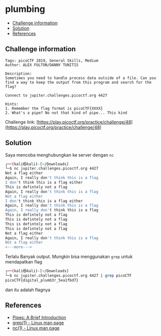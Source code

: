 # plumbing

- [Challenge information](#challenge-information)
- [Solution](#solution)
- [References](#references)

## Challenge information
```
Tags: picoCTF 2019, General Skills, Medium
Author: ALEX FULTON/DANNY TUNITIS

Description:
Sometimes you need to handle process data outside of a file. Can you find a way to keep the output from this program and search for the flag? 

Connect to jupiter.challenges.picoctf.org 4427

Hints:
1. Remember the flag format is picoCTF{XXXX}
2. What's a pipe? No not that kind of pipe... This kind
```
Challenge link: [https://play.picoctf.org/practice/challenge/48](https://play.picoctf.org/practice/challenge/48)

## Solution

Saya mencoba menghubungkan ke server dengan `nc`
```bash
┌──(kali㉿kali)-[~/Downloads]
└─$ nc jupiter.challenges.picoctf.org 4427
Not a flag either
Again, I really don't think this is a flag
I don't think this is a flag either
This is defintely not a flag
Again, I really don't think this is a flag
Not a flag either
I don't think this is a flag either
Again, I really don't think this is a flag
Again, I really don't think this is a flag
This is defintely not a flag
This is defintely not a flag
This is defintely not a flag
This is defintely not a flag
Not a flag either
Again, I really don't think this is a flag
Not a flag either
<---more--->
```

Terlalu Banyak output. Mungkin bisa menggunakan `grep` untuk mendapatkan flag
```bash
┌──(kali㉿kali)-[~/Downloads]
└─$ nc jupiter.challenges.picoctf.org 4427 | grep picoCTF
picoCTF{digital_plumb3r_5ea1fbd7}
```

dan itu adalah flagnya


## References

- [Pipes: A Brief Introduction](http://www.linfo.org/pipes.html)
- [grep(1) - Linux man page](https://linux.die.net/man/1/grep)
- [nc(1) - Linux man page](https://linux.die.net/man/1/nc)
